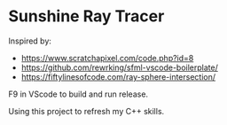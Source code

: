 # Sunshine Ray Tracer

Inspired by:

- https://www.scratchapixel.com/code.php?id=8
- https://github.com/rewrking/sfml-vscode-boilerplate/
- https://fiftylinesofcode.com/ray-sphere-intersection/

F9 in VScode to build and run release.

Using this project to refresh my C++ skills.
